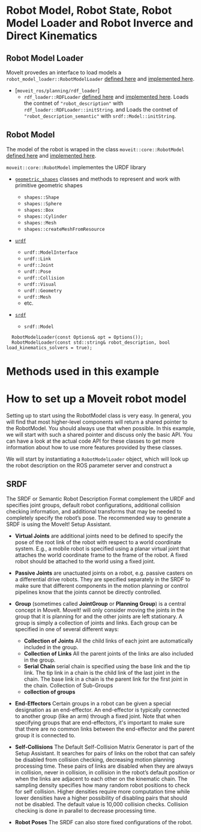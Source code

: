 # Robot Model, Robot State, Robot Model Loader and Robot Inverce and Direct Kinematics

## Robot Model Loader

MoveIt provedes an interface to load models a `robot_model_loader::RobotModelLoader` [defined here](https://github.com/ros-planning/moveit/blob/802e596a2283b64f4582d802c5f79e1f3d57def0/moveit_ros/planning/robot_model_loader/include/moveit/robot_model_loader/robot_model_loader.h) and [implemented here](https://github.com/ros-planning/moveit/blob/7ad2bc7b86dad08061d98668ba34feba54bb05cc/moveit_ros/planning/robot_model_loader/src/robot_model_loader.cpp).

- [`moveit_ros/planning/rdf_loader`]
    - `rdf_loader::RDFLoader` [defined here](https://github.com/ros-planning/moveit/blob/802e596a2283b64f4582d802c5f79e1f3d57def0/moveit_ros/planning/rdf_loader/include/moveit/rdf_loader/rdf_loader.h) and [implemented here](https://github.com/ros-planning/moveit/blob/cb5945b69f4dfbd1e5819a2b7bee3e256aee766c/moveit_ros/planning/rdf_loader/src/rdf_loader.cpp). Loads the contnet of `"robot_description"` with `rdf_loader::RDFLoader::initString`. and Loads the contnet of `"robot_description_semantic"` with `srdf::Model::initString`.
    


## Robot Model

The model of the robot is wraped in the class `moveit::core::RobotModel` [defined here](https://github.com/ros-planning/moveit/blob/a29a30caaecbd130d85056d959d4eb1c30d4088f/moveit_core/robot_model/include/moveit/robot_model/robot_model.h) and [implemented here](https://github.com/ros-planning/moveit/blob/a29a30caaecbd130d85056d959d4eb1c30d4088f/moveit_core/robot_model/src/robot_model.cpp).

`moveit::core::RobotModel` implementes the URDF library

- [`geometric_shapes`](http://wiki.ros.org/geometric_shapes) classes and methods to represent and work with primitive geometric shapes
    - `shapes::Shape`
    - `shapes::Sphere`
    - `shapes::Box`
    - `shapes::Cylinder`
    - `shapes::Mesh`
    - `shapes::createMeshFromResource`
- [`urdf`](http://wiki.ros.org/urdf)
    - `urdf::ModelInterface`
    - `urdf::Link`
    - `urdf::Joint`
    - `urdf::Pose`
    - `urdf::Collision`
    - `urdf::Visual`
    - `urdf::Geometry`
    - `urdf::Mesh`
    - etc.

- [`srdf`](https://wiki.ros.org/srdf)
    - `srdf::Model`

```
  RobotModelLoader(const Options& opt = Options());
  RobotModelLoader(const std::string& robot_description, bool load_kinematics_solvers = true);
```

# Methods used in this example

# How to set up a Moveit robot model
Setting up to start using the RobotModel class is very easy. In
general, you will find that most higher-level components will
return a shared pointer to the RobotModel. You should always use
that when possible. In this example, we will start with such a
shared pointer and discuss only the basic API. You can have a
look at the actual code API for these classes to get more
information about how to use more features provided by these
classes.
                                                                 
We will start by instantiating a
`RobotModelLoader` object, which will look up the robot description on the ROS parameter server and construct a

## SRDF

The SRDF or Semantic Robot Description Format complement the URDF and specifies joint groups, default robot configurations, additional collision checking information, and additional transforms that may be needed to completely specify the robot’s pose. 
The recommended way to generate a SRDF is using the MoveIt! Setup Assistant.

- **Virtual Joints** are additional joints need to be defined to specify the pose of the root link of the robot with respect to a world coordinate system. E.g., a mobile robot is specified using a planar virtual joint that attaches the world coordinate frame to the frame of the robot. A fixed robot should be attached to the world using a fixed joint.

- **Passive Joints** are unactuated joints on a robot, e.g. passive casters on a differential drive robots. They are specified separately in the SRDF to make sure that different components in the motion planning or control pipelines know that the joints cannot be directly controlled.

- **Group** (sometimes called **JointGroup** or **Planning Group**) is a central concept in MoveIt. MoveIt! will only consider moving the joints in the group that it is planning for and the other joints are left stationary. A group is simply a collection of joints and links. Each group can be specified in one of several different ways:
    - **Collection of Joints** All the child links of each joint are automatically included in the group.
    - **Collection of Links** All the parent joints of the links are also included in the group.
    - **Serial Chain**   serial chain is specified using the base link and the tip link. The tip link in a chain is the child link of the last joint in the chain. The base link in a chain is the parent link for the first joint in the chain.
Collection of Sub-Groups
    - **collection of groups**

- **End-Effectors** Certain groups in a robot can be given a special designation as an end-effector. An end-effector is typically connected to another group (like an arm) through a fixed joint. Note that when specifying groups that are end-effectors, it's important to make sure that there are no common links between the end-effector and the parent group it is connected to.

- **Self-Collisions** The Default Self-Collision Matrix Generator is part of the Setup Assistant. It searches for pairs of links on the robot that can safely be disabled from collision checking, decreasing motion planning processing time. These pairs of links are disabled when they are always in collision, never in collision, in collision in the robot’s default position or when the links are adjacent to each other on the kinematic chain. The sampling density specifies how many random robot positions to check for self collision. Higher densities require more computation time while lower densities have a higher possibility of disabling pairs that should not be disabled. The default value is 10,000 collision checks. Collision checking is done in parallel to decrease processing time.

- **Robot Poses** The SRDF can also store fixed configurations of the robot. 



